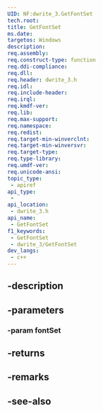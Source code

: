 ```yaml
---
UID: NF:dwrite_3.GetFontSet
tech.root: 
title: GetFontSet
ms.date: 
targetos: Windows
description: 
req.assembly: 
req.construct-type: function
req.ddi-compliance: 
req.dll: 
req.header: dwrite_3.h
req.idl: 
req.include-header: 
req.irql: 
req.kmdf-ver: 
req.lib: 
req.max-support: 
req.namespace: 
req.redist: 
req.target-min-winverclnt: 
req.target-min-winversvr: 
req.target-type: 
req.type-library: 
req.umdf-ver: 
req.unicode-ansi: 
topic_type:
 - apiref
api_type:
 - 
api_location:
 - dwrite_3.h
api_name:
 - GetFontSet
f1_keywords:
 - GetFontSet
 - dwrite_3/GetFontSet
dev_langs:
 - c++
---
```


## -description

## -parameters

### -param fontSet

## -returns

## -remarks

## -see-also

